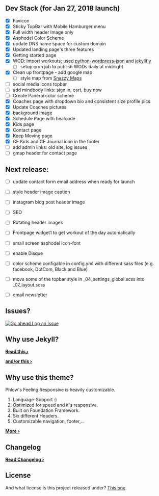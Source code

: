 ## Dev Stack (for Jan 27, 2018 launch)
- [x] Favicon
- [x] Sticky TopBar with Mobile Hamburger menu
- [x] Full width header Image only
- [x] Asphodel Color Scheme
- [X] update DNS name space for custom domain
- [X] Updated landing page's three features
- [X] Getting started page
- [X] WOD: import workouts; used [python-wordpress-json][7] and [jekyllfly][8]
  - [ ] setup cron job to publish WODs daily at midnight
- [X] Clean up frontpage - add google map
  - [ ] style map from [Snazzy Maps][9]
- [ ] social media icons topbar
- [ ] add mindbody links: sign in, cart, buy now
- [ ] Create Panerai color scheme
- [X] Coaches page with dropdown bio and consistent size profile pics
- [X] Update Coaches pictures
- [X] background image
- [X] Schedule Page with healcode
- [X] Kids page
- [X] Contact page
- [X] Keep Moving page
- [X] CF Kids and CF Journal icon in the footer
- [ ] add admin links: old site, log issues
- [ ] gmap header for contact page

## Next release:
- [ ] update contact form email address when ready for launch
- [ ] style header image caption
- [ ] instagram blog post header image
- [ ] SEO
- [ ] Rotating header images
- [ ] Frontpage widget1 to get workout of the day automatically
- [ ] small screen asphodel icon-font
- [ ] enable Disque
- [ ] color scheme configable in config.yml with different sass files (e.g. facebook, DotCom, Black and Blue)
- [ ] move some of the topbar style in \_04_settings_global.scss into \_07_layout.scss
- [ ] email newsletter


## Issues?
[![Go ahead Log an Issue](https://github.com/ohjho/asphodel2018/blob/gh-pages/images/readme_logissues.jpg)][1]


## Why use Jekyll?


**[Read this ›][4]**


**[and/or this ›][5]**


## Why use this theme?

Phlow's Feeling Responsive is heavily customizable.

1. Language-Support :)
2. Optimized for speed and it's responsive.
3. Built on Foundation Framework.
4. Six different Headers.
5. Customizable navigation, footer,...

**[More ›][3]**

## Changelog
**[Read Changelog ›][6]**


## License
And what license is this project released under? [This one][2].



[1]: https://github.com/ohjho/asphodel2018/issues/new
[2]: https://github.com/ohjho/asphodel2018/blob/gh-pages/LICENSE
[3]: http://phlow.github.io/feeling-responsive/info/
[4]: http://www.hildeberto.com/2017/07/welcome-to-jekyll.html
[5]: https://www.smashingmagazine.com/2016/08/using-a-static-site-generator-at-scale-lessons-learned/
[6]: https://ohjho.github.io/asphodel2018/changelog/
[7]: https://github.com/stylight/python-wordpress-json
[8]: https://github.com/htmfilho/jekyllfly
[9]: https://snazzymaps.com/explore?text=&sort=&tag=dark&color=red
[10]: #

